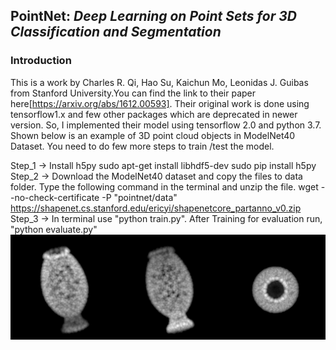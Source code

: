 ## PointNet: *Deep Learning on Point Sets for 3D Classification and Segmentation*
### Introduction
This is a work by Charles R. Qi, Hao Su, Kaichun Mo, Leonidas J. Guibas from Stanford University.You can find the link to their paper here[https://arxiv.org/abs/1612.00593]. Their original work is done using tensorflow1.x and few other packages which are deprecated in newer version. So, I implemented their model using tensorflow 2.0 and python 3.7. Shown below is an example of 3D point cloud objects in ModelNet40 Dataset. You need to do few more steps to train /test the model.

Step_1 -> Install h5py
          sudo apt-get install libhdf5-dev
          sudo pip install h5py
Step_2 -> Download the ModelNet40 dataset and copy the files to data folder. Type the following command in the terminal and unzip the file.
wget --no-check-certificate -P "pointnet/data" https://shapenet.cs.stanford.edu/ericyi/shapenetcore_partanno_v0.zip
 Step_3 -> In terminal use "python train.py". After Training for evaluation run, "python evaluate.py"
![3D point cloud vase](https://github.com/SonuDileep/3-D-Object-Detection-using-PointNet/blob/master/vase.jpg)

